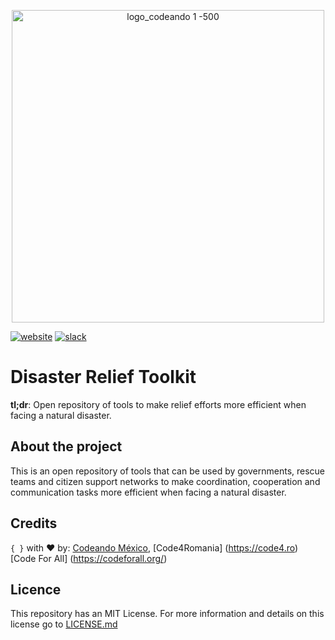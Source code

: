 <p align="center">
<img src="https://user-images.githubusercontent.com/6744123/26955582-3a94539e-4c7d-11e7-92cc-bc234bc2aeda.png" width="500" title="logo_codeando 1 -500">
</p>

[![website](https://img.shields.io/badge/website-CodeandoMexico-00D88E.svg)](http://www.codeandomexico.org/)
[![slack](https://img.shields.io/badge/slack-CodeandoMexico-EC0E4F.svg)](http://slack.codeandomexico.org/)

# Disaster Relief Toolkit

**tl;dr**: Open repository of tools to make relief efforts more efficient when facing a natural disaster. 

## About the project

This is an open repository of tools that can be used by governments, rescue teams and citizen support networks to make coordination, cooperation and communication tasks more efficient when facing a natural disaster. 

## Credits

`{ }` with ❤️ by: 
[Codeando México](http://www.codeandomexico.org), 
[Code4Romania] (https://code4.ro) 
[Code For All] (https://codeforall.org/)

## Licence

This repository has an MIT License. For more information and details on this license go to [LICENSE.md](https://github.com/CodeandoMexico/terremoto-cdmx/blob/master/LICENSE.txt)
